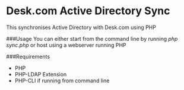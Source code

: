 Desk.com Active Directory Sync
==============================

This synchronises Active Directory with Desk.com using PHP

###Usage
You can either start from the command line by running *php sync.php* or host using a webserver running PHP

###Requirements
* PHP
* PHP-LDAP Extension
* PHP-CLI if running from command line

